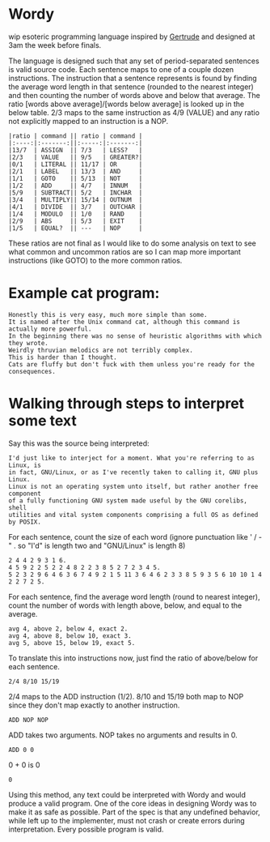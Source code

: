 # Wordy
wip esoteric programming language inspired by [Gertrude](http://p-nand-q.com/programming/languages/gplz/gertrude.html) and designed at 3am the week before finals.

The language is designed such that any set of period-separated sentences is valid source code. Each sentence maps to one of a couple dozen instructions. The instruction that a sentence represents is found by finding the average word length in that sentence (rounded to the nearest integer) and then counting the number of words above and below that average. The ratio [words above average]/[words below average] is looked up in the below table. 2/3 maps to the same instruction as 4/9 (VALUE) and any ratio not explicitly mapped to an instruction is a NOP.

    |ratio | command || ratio | command |
    |:----:|:-------:||:-----:|:-------:|
    |13/7  | ASSIGN  || 7/3   | LESS?   |
    |2/3   | VALUE   || 9/5   | GREATER?|
    |0/1   | LITERAL || 11/17 | OR      |
    |2/1   | LABEL   || 13/3  | AND     |
    |1/1   | GOTO    || 5/13  | NOT     |
    |1/2   | ADD     || 4/7   | INNUM   |
    |5/9   | SUBTRACT|| 5/2   | INCHAR  |
    |3/4   | MULTIPLY|| 15/14 | OUTNUM  |
    |4/1   | DIVIDE  || 3/7   | OUTCHAR |
    |1/4   | MODULO  || 1/0   | RAND    |
    |2/9   | ABS     || 5/3   | EXIT    |
    |1/5   | EQUAL?  || ---   | NOP     |

These ratios are not final as I would like to do some analysis on text to see what common and uncommon ratios are so I can map more important instructions (like GOTO) to the more common ratios.

# Example cat program:
    Honestly this is very easy, much more simple than some.
    It is named after the Unix command cat, although this command is actually more powerful.
    In the beginning there was no sense of heuristic algorithms with which they wrote.
    Weirdly thruvian melodics are not terribly complex.
    This is harder than I thought.
    Cats are fluffy but don't fuck with them unless you're ready for the consequences.

# Walking through steps to interpret some text

Say this was the source being interpreted:

    I'd just like to interject for a moment. What you're referring to as Linux, is
    in fact, GNU/Linux, or as I've recently taken to calling it, GNU plus Linux.
    Linux is not an operating system unto itself, but rather another free component
    of a fully functioning GNU system made useful by the GNU corelibs, shell
    utilities and vital system components comprising a full OS as defined by POSIX.

For each sentence, count the size of each word (ignore punctuation like ' / - " . so "I'd" is length two and "GNU/Linux" is length 8)

    2 4 4 2 9 3 1 6.
    4 5 9 2 2 5 2 2 4 8 2 2 3 8 5 2 7 2 3 4 5.
    5 2 3 2 9 6 4 6 3 6 7 4 9 2 1 5 11 3 6 4 6 2 3 3 8 5 9 3 5 6 10 10 1 4 2 2 7 2 5.

For each sentence, find the average word length (round to nearest integer), count the number of words with length above, below, and equal to the average.

    avg 4, above 2, below 4, exact 2.
    avg 4, above 8, below 10, exact 3.
    avg 5, above 15, below 19, exact 5.

To translate this into instructions now, just find the ratio of above/below for each sentence.

    2/4 8/10 15/19

2/4 maps to the ADD instruction (1/2). 8/10 and 15/19 both map to NOP since they don't map exactly to another instruction.

    ADD NOP NOP

ADD takes two arguments. NOP takes no arguments and results in 0.

    ADD 0 0

0 + 0 is 0

    0

Using this method, any text could be interpreted with Wordy and would produce a valid program. One of the core ideas in designing Wordy was to make it as safe as possible. Part of the spec is that any undefined behavior, while left up to the implementer, must not crash or create errors during interpretation. Every possible program is valid.
